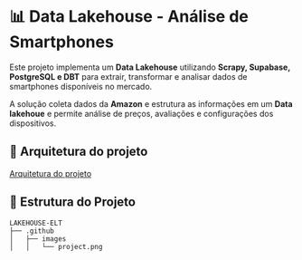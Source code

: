 # 📊 Data Lakehouse - Análise de Smartphones

Este projeto implementa um **Data Lakehouse** utilizando **Scrapy, Supabase, PostgreSQL e DBT** para extrair, transformar e analisar dados de smartphones disponíveis no mercado.  

A solução coleta dados da **Amazon** e estrutura as informações em um **Data lakehoue** e permite análise de preços, avaliações e configurações dos dispositivos.  

## **🚀 Arquitetura do projeto**
[Arquitetura do projeto](/images/project.png)



## **📁 Estrutura do Projeto**
```
LAKEHOUSE-ELT
├── .github
│   ├── images
│   │   └── project.png


